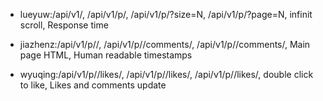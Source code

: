 
- lueyuw:/api/v1/, /api/v1/p/, /api/v1/p/?size=N, /api/v1/p/?page=N, infinit scroll, Response time

- jiazhenz:/api/v1/p/<postid>/, /api/v1/p/<postid>/comments/, /api/v1/p/<postid>/comments/, Main page HTML, Human readable timestamps

- wyuqing:/api/v1/p/<postid>/likes/, /api/v1/p/<postid>/likes/, /api/v1/p/<postid>/likes/, double click to like, Likes and comments update
